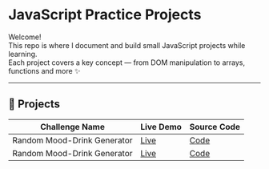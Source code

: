 # JavaScript Practice Projects

Welcome!  
This repo is where I document and build small JavaScript projects while learning.  
Each project covers a key concept — from DOM manipulation to arrays, functions and more ✨

---

## 📁 Projects

| Challenge Name                     | Live Demo | Source Code |
|-----------------------------------|-----------|-------------|
| Random Mood-Drink Generator | [Live](https://amirana.github.io/js-practice-projects/pick-drink-by-mood/) | [Code](./pick-drink-by-mood/) |
| Random Mood-Drink Generator | [Live](https://amirana.github.io/js-practice-projects/pastel-color-generator/) | [Code](./pastel-color-generator/) |


